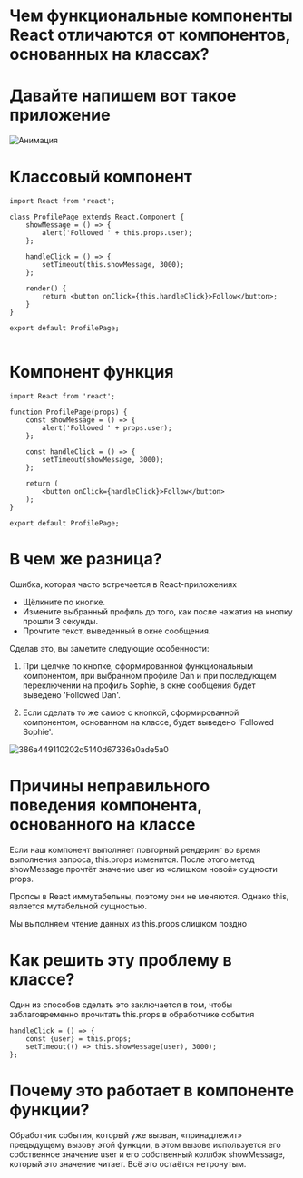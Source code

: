 # Чем функциональные компоненты React отличаются от компонентов, основанных на классах?

# Давайте напишем вот такое приложение 

![Анимация](https://user-images.githubusercontent.com/16369478/121025279-aa939380-c7ad-11eb-9221-f4fca023710e.gif)

# Классовый компонент

```
import React from 'react';

class ProfilePage extends React.Component {
    showMessage = () => {
        alert('Followed ' + this.props.user);
    };

    handleClick = () => {
        setTimeout(this.showMessage, 3000);
    };

    render() {
        return <button onClick={this.handleClick}>Follow</button>;
    }
}

export default ProfilePage;


```

# Компонент функция

```
import React from 'react';

function ProfilePage(props) {
    const showMessage = () => {
        alert('Followed ' + props.user);
    };

    const handleClick = () => {
        setTimeout(showMessage, 3000);
    };

    return (
        <button onClick={handleClick}>Follow</button>
    );
}

export default ProfilePage;

```

# В чем же разница?

Ошибка, которая часто встречается в React-приложениях

- Щёлкните по кнопке.
- Измените выбранный профиль до того, как после нажатия на кнопку прошли 3 секунды.
- Прочтите текст, выведенный в окне сообщения.

Сделав это, вы заметите следующие особенности:

1. При щелчке по кнопке, сформированной функциональным компонентом, при выбранном профиле Dan и при последующем переключении на профиль Sophie, в окне сообщения будет выведено 'Followed Dan'.

2. Если сделать то же самое с кнопкой, сформированной компонентом, основанном на классе, будет выведено 'Followed Sophie'.

![386a449110202d5140d67336a0ade5a0](https://user-images.githubusercontent.com/16369478/121025687-1a098300-c7ae-11eb-9219-ae7694e9e877.gif)

# Причины неправильного поведения компонента, основанного на классе

Если наш компонент выполняет повторный рендеринг во время выполнения запроса, this.props изменится. После этого метод showMessage прочтёт значение user из «слишком новой» сущности props.

Пропсы в React иммутабельны, поэтому они не меняются. Однако this, является мутабельной сущностью.

Мы выполняем чтение данных из this.props слишком поздно

# Как решить эту проблему в классе?

Один из способов сделать это заключается в том, чтобы заблаговременно прочитать this.props в обработчике события

```
handleClick = () => {
    const {user} = this.props;
    setTimeout(() => this.showMessage(user), 3000);
};

```

# Почему это работает в компоненте функции?

Обработчик события, который уже вызван, «принадлежит» предыдущему вызову этой функции, в этом вызове используется его собственное значение user и его собственный коллбэк showMessage, который это значение читает. Всё это остаётся нетронутым.
